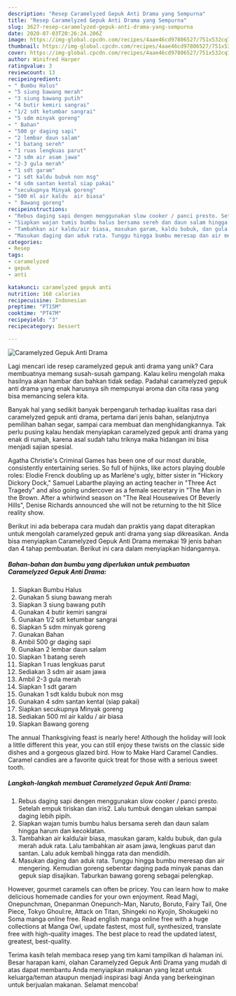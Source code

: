 ```yaml
---
description: "Resep Caramelyzed Gepuk Anti Drama yang Sempurna"
title: "Resep Caramelyzed Gepuk Anti Drama yang Sempurna"
slug: 3627-resep-caramelyzed-gepuk-anti-drama-yang-sempurna
date: 2020-07-03T20:26:24.206Z
image: https://img-global.cpcdn.com/recipes/4aae46cd97806527/751x532cq70/caramelyzed-gepuk-anti-drama-foto-resep-utama.jpg
thumbnail: https://img-global.cpcdn.com/recipes/4aae46cd97806527/751x532cq70/caramelyzed-gepuk-anti-drama-foto-resep-utama.jpg
cover: https://img-global.cpcdn.com/recipes/4aae46cd97806527/751x532cq70/caramelyzed-gepuk-anti-drama-foto-resep-utama.jpg
author: Winifred Harper
ratingvalue: 3
reviewcount: 13
recipeingredient:
- " Bumbu Halus"
- "5 siung bawang merah"
- "3 siung bawang putih"
- "4 butir kemiri sangrai"
- "1/2 sdt ketumbar sangrai"
- "5 sdm minyak goreng"
- " Bahan"
- "500 gr daging sapi"
- "2 lembar daun salam"
- "1 batang sereh"
- "1 ruas lengkuas parut"
- "3 sdm air asam jawa"
- "2-3 gula merah"
- "1 sdt garam"
- "1 sdt kaldu bubuk non msg"
- "4 sdm santan kental siap pakai"
- "secukupnya Minyak goreng"
- "500 ml air kaldu  air biasa"
- " Bawang goreng"
recipeinstructions:
- "Rebus daging sapi dengen menggunakan slow cooker / panci presto. Setelah empuk tiriskan dan iris2. Lalu tumbuk dengan ulekan sampai daging lebih pipih."
- "Siapkan wajan tumis bumbu halus bersama sereh dan daun salam hingga harum dan kecoklatan."
- "Tambahkan air kaldu/air biasa, masukan garam, kaldu bubuk, dan gula merah aduk rata. Lalu tambahkan air asam jawa, lengkuas parut dan santan. Lalu aduk kembali hingga rata dan mendidih."
- "Masukan daging dan aduk rata. Tunggu hingga bumbu meresap dan air mengering. Kemudian goreng sebentar daging pada minyak panas dan gepuk siap disajikan. Taburkan bawang goreng sebagai pelengkap."
categories:
- Resep
tags:
- caramelyzed
- gepuk
- anti

katakunci: caramelyzed gepuk anti 
nutrition: 168 calories
recipecuisine: Indonesian
preptime: "PT15M"
cooktime: "PT47M"
recipeyield: "3"
recipecategory: Dessert

---
```



![Caramelyzed Gepuk Anti Drama](https://img-global.cpcdn.com/recipes/4aae46cd97806527/751x532cq70/caramelyzed-gepuk-anti-drama-foto-resep-utama.jpg)

Lagi mencari ide resep caramelyzed gepuk anti drama yang unik? Cara membuatnya memang susah-susah gampang. Kalau keliru mengolah maka hasilnya akan hambar dan bahkan tidak sedap. Padahal caramelyzed gepuk anti drama yang enak harusnya sih mempunyai aroma dan cita rasa yang bisa memancing selera kita.

Banyak hal yang sedikit banyak berpengaruh terhadap kualitas rasa dari caramelyzed gepuk anti drama, pertama dari jenis bahan, selanjutnya pemilihan bahan segar, sampai cara membuat dan menghidangkannya. Tak perlu pusing kalau hendak menyiapkan caramelyzed gepuk anti drama yang enak di rumah, karena asal sudah tahu triknya maka hidangan ini bisa menjadi sajian spesial.

Agatha Christie&#39;s Criminal Games has been one of our most durable, consistently entertaining series. So full of hijinks, like actors playing double roles: Elodie Frenck doubling up as Marlène&#39;s ugly, bitter sister in &#34;Hickory Dickory Dock,&#34; Samuel Labarthe playing an acting teacher in &#34;Three Act Tragedy&#34; and also going undercover as a female secretary in &#34;The Man in the Brown. After a whirlwind season on &#34;The Real Housewives Of Beverly Hills&#34;, Denise Richards announced she will not be returning to the hit Slice reality show.


Berikut ini ada beberapa cara mudah dan praktis yang dapat diterapkan untuk mengolah caramelyzed gepuk anti drama yang siap dikreasikan. Anda bisa menyiapkan Caramelyzed Gepuk Anti Drama memakai 19 jenis bahan dan 4 tahap pembuatan. Berikut ini cara dalam menyiapkan hidangannya.

<!--inarticleads1-->

##### Bahan-bahan dan bumbu yang diperlukan untuk pembuatan Caramelyzed Gepuk Anti Drama:

1. Siapkan  Bumbu Halus
1. Gunakan 5 siung bawang merah
1. Siapkan 3 siung bawang putih
1. Gunakan 4 butir kemiri sangrai
1. Gunakan 1/2 sdt ketumbar sangrai
1. Siapkan 5 sdm minyak goreng
1. Gunakan  Bahan
1. Ambil 500 gr daging sapi
1. Gunakan 2 lembar daun salam
1. Siapkan 1 batang sereh
1. Siapkan 1 ruas lengkuas parut
1. Sediakan 3 sdm air asam jawa
1. Ambil 2-3 gula merah
1. Siapkan 1 sdt garam
1. Gunakan 1 sdt kaldu bubuk non msg
1. Gunakan 4 sdm santan kental (siap pakai)
1. Siapkan secukupnya Minyak goreng
1. Sediakan 500 ml air kaldu / air biasa
1. Siapkan  Bawang goreng


The annual Thanksgiving feast is nearly here! Although the holiday will look a little different this year, you can still enjoy these twists on the classic side dishes and a gorgeous glazed bird. How to Make Hard Caramel Candies. Caramel candies are a favorite quick treat for those with a serious sweet tooth. 

<!--inarticleads2-->

##### Langkah-langkah membuat Caramelyzed Gepuk Anti Drama:

1. Rebus daging sapi dengen menggunakan slow cooker / panci presto. Setelah empuk tiriskan dan iris2. Lalu tumbuk dengan ulekan sampai daging lebih pipih.
1. Siapkan wajan tumis bumbu halus bersama sereh dan daun salam hingga harum dan kecoklatan.
1. Tambahkan air kaldu/air biasa, masukan garam, kaldu bubuk, dan gula merah aduk rata. Lalu tambahkan air asam jawa, lengkuas parut dan santan. Lalu aduk kembali hingga rata dan mendidih.
1. Masukan daging dan aduk rata. Tunggu hingga bumbu meresap dan air mengering. Kemudian goreng sebentar daging pada minyak panas dan gepuk siap disajikan. Taburkan bawang goreng sebagai pelengkap.


However, gourmet caramels can often be pricey. You can learn how to make delicious homemade candies for your own enjoyment. Read Magi, Onepunchman, Onepanman Onepunch-Man, Naruto, Boruto, Fairy Tail, One Piece, Tokyo Ghoul:re, Attack on Titan, Shingeki no Kyojin, Shokugeki no Soma manga online free. Read english manga online free with a huge collections at Manga Owl, update fastest, most full, synthesized, translate free with high-quality images. The best place to read the updated latest, greatest, best-quality. 

Terima kasih telah membaca resep yang tim kami tampilkan di halaman ini. Besar harapan kami, olahan Caramelyzed Gepuk Anti Drama yang mudah di atas dapat membantu Anda menyiapkan makanan yang lezat untuk keluarga/teman ataupun menjadi inspirasi bagi Anda yang berkeinginan untuk berjualan makanan. Selamat mencoba!
